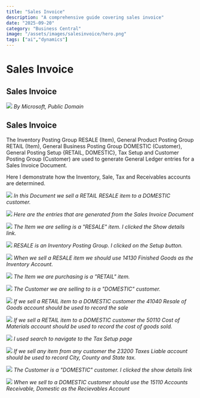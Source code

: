 ```yaml
---
title: "Sales Invoice"
description: "A comprehensive guide covering sales invoice"
date: "2025-09-20"
category: "Business Central"
image: "/assets/images/salesinvoice/hero.png"
tags: ["ai","dynamics"]
---
```


# Sales Invoice

## Sales Invoice

![](/assets/images/salesinvoice/dynamics365-color.svg)
*By Microsoft, Public Domain*


## Sales Invoice

The Inventory Posting Group RESALE (Item), General Product Posting Group RETAIL (Item), General Business Posting Group DOMESTIC (Customer), General Posting Setup {RETAIL, DOMESTIC}, Tax Setup and Customer Posting Group (Customer) are used to generate General Ledger entries for a Sales Invoice Document.

Here I demonstrate how the Inventory, Sale, Tax and Receivables accounts are determined.

![](/assets/images/salesinvoice/screenshot-2023-12-14-at-1.00.04-pm-1836x936.png)
*In this Document we sell a RETAIL RESALE item to a DOMESTIC customer.*

![](/assets/images/salesinvoice/screenshot-2023-12-14-at-1.01.02-pm-1836x938.png)
*Here are the entries that are generated from the Sales Invoice Document*

![](/assets/images/salesinvoice/screenshot-2023-12-14-at-12.23.00-pm-1836x937.png)
*The Item we are selling is a "RESALE" item. I clicked the Show details link.*

![](/assets/images/salesinvoice/screenshot-2023-12-14-at-12.24.45-pm-1836x936.png)
*RESALE is an Inventory Posting Group. I clicked on the Setup button.*

![](/assets/images/salesinvoice/screenshot-2023-12-14-at-12.26.21-pm-1836x935.png)
*When we sell a RESALE item we should use 14130 Finished Goods as the Inventory Account.*

![](/assets/images/salesinvoice/screenshot-2023-12-14-at-12.35.57-pm-1836x937.png)
*The Item we are purchasing is a "RETAIL" item.*

![](/assets/images/salesinvoice/screenshot-2023-12-14-at-1.27.06-pm-1836x932.png)
*The Customer we are selling to is a "DOMESTIC" customer.*

![](/assets/images/salesinvoice/screenshot-2023-12-14-at-1.28.51-pm-1836x938.png)
*If we sell a RETAIL item to a DOMESTIC customer the 41040 Resale of Goods account should be used to record the sale*

![](/assets/images/salesinvoice/screenshot-2023-12-14-at-1.36.11-pm-1836x932.png)
*If we sell a RETAIL item to a DOMESTIC customer the 50110 Cost of Materials account should be used to record the cost of goods sold.*

![](/assets/images/salesinvoice/screenshot-2023-12-14-at-12.31.36-pm-1836x929.png)
*I used search to navigate to the Tax Setup page*

![](/assets/images/salesinvoice/screenshot-2023-12-14-at-1.31.32-pm-1836x934.png)
*If we sell any item from any customer the 23200 Taxes Liable account should be used to record City, County and State tax.*

![](/assets/images/salesinvoice/screenshot-2023-12-14-at-1.32.39-pm-1836x932.png)
*The Customer is a "DOMESTIC" customer. I clicked the show details link*

![](/assets/images/salesinvoice/screenshot-2023-12-14-at-1.33.17-pm-1836x937.png)
*When we sell to a DOMESTIC customer should use the 15110 Accounts Receivable, Domestic as the Recievables Account*